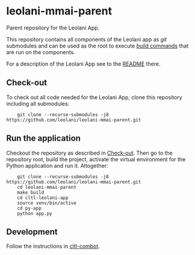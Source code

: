 # leolani-mmai-parent

Parent repository for the Leolani App.

This repository contains all components of the Leolani app as _git_ submodules and can be used as the
root to execute [build commands](https://github.com/leolani/cltl-build/tree/main/make) that are run on the components.

For a description of the Leolani App see to the [README](https://github.com/leolani/cltl-leolani-app) there.

## Check-out

To check out all code needed for the Leolani App, clone this repository including all submodules:

        git clone --recurse-submodules -j8 https://github.com/leolani/leolani-mmai-parent.git


## Run the application

Checkout the repository as described in [Check-out](#check-out). Then go to the
repository root, build the project, activate the virtual environment for the
Python application and run it. Altogether:

        git clone --recurse-submodules -j8 https://github.com/leolani/leolani-mmai-parent.git
        cd leolani-mmai-parent
        make build
        cd cltl-leolani-app
        source venv/bin/active
        cd py-app
        python app.py


## Development

Follow the instructions in [cltl-combot](https://github.com/leolani/cltl-combot).

